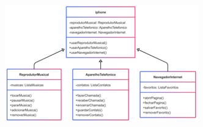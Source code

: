 ﻿
![Logo do GitHub](https://github.com/Rodrigo0206/iphone-bradesco/blob/main/iphone%20bradesco.png)
